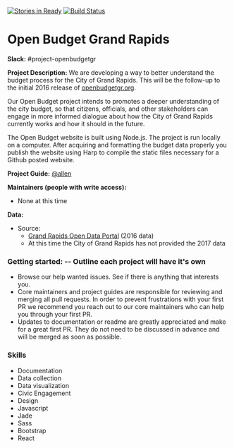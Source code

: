 [![Stories in Ready](https://badge.waffle.io/citizenlabsgr/openbudgetgr.svg?label=ready&title=Ready)](http://waffle.io/citizenlabsgr/openbudgetgr)
[![Build Status](https://travis-ci.org/citizenlabsgr/openbudgetgr.svg?branch=master)](https://travis-ci.org/citizenlabsgr/openbudgetgr)

# Open Budget Grand Rapids

**Slack:** #project-openbudgetgr

**Project Description:**
We are developing a way to better understand the budget process for the City of Grand Rapids. This will be the follow-up to the initial 2016 release of [openbudgetgr.org](http://openbudgetgr.org).

Our Open Budget project intends to promotes a deeper understanding of the city budget, so that citizens, officials, and other stakeholders can engage in more informed dialogue about how the City of Grand Rapids currently works and how it should in the future.

The Open Budget website is built using Node.js. The project is run locally on a computer. After acquiring and formatting the budget data properly you publish the website using Harp to compile the static files necessary for a Github posted website.

**Project Guide:**  [@allen](https://citizenlabs.slack.com/messages/@allen/)

**Maintainers (people with write access):**
* None at this time

**Data:**
- Source:
  - [Grand Rapids Open Data Portal](http://data.grcity.us/)  (2016 data)
  - At this time the City of Grand Rapids has not provided the 2017 data

### Getting started:  -- Outline each project will have it's own
* Browse our help wanted issues. See if there is anything that interests you.
* Core maintainers and project guides are responsible for reviewing and merging all pull requests. In order to prevent frustrations with your first PR we recommend you reach out to our core maintainers who can help you through your first PR.
* Updates to documentation or readme are greatly appreciated and make for a great first PR. They do not need to be discussed in advance and will be merged as soon as possible.


### Skills
- Documentation
- Data collection
- Data visualization
- Civic Engagement
- Design
- Javascript
- Jade
- Sass
- Bootstrap
- React
